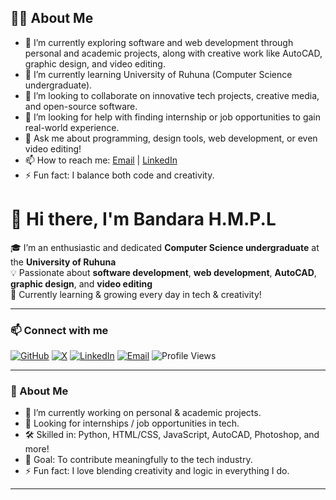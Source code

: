 ## 👨‍💻 About Me
- 🔭 I’m currently exploring software and web development through personal and academic projects, along with creative work like AutoCAD, graphic design, and video editing.
- 🌱 I’m currently learning University of Ruhuna (Computer Science undergraduate).
- 👯 I’m looking to collaborate on innovative tech projects, creative media, and open-source software.
- 🤔 I’m looking for help with finding internship or job opportunities to gain real-world experience.
- 💬 Ask me about programming, design tools, web development, or even video editing!
- 📫 How to reach me: [Email](mailto:lakshanbandara455@gmail.com) | [LinkedIn](https://linkedin.com/in/bandaraHmpl)
- ⚡ Fun fact: I balance both code and creativity.

# 👋 Hi there, I'm Bandara H.M.P.L

🎓 I’m an enthusiastic and dedicated **Computer Science undergraduate** at the **University of Ruhuna**  
💡 Passionate about **software development**, **web development**, **AutoCAD**, **graphic design**, and **video editing**  
🌱 Currently learning & growing every day in tech & creativity!

---

### 📫 Connect with me

[![GitHub](https://img.shields.io/github/followers/bandaraHmpl?label=Follow&style=social)](https://github.com/bandaraHmpl)
[![X](https://img.shields.io/twitter/follow/yourhandle?style=social)](https://twitter.com/yourhandle)
[![LinkedIn](https://img.shields.io/badge/LinkedIn-blue?style=for-the-badge&logo=linkedin)](https://linkedin.com/in/yourlinkedin)
[![Email](https://img.shields.io/badge/Gmail-D14836?style=for-the-badge&logo=gmail&logoColor=white)](mailto:youremail@example.com)
![Profile Views](https://komarev.com/ghpvc/?username=bandaraHmpl&style=flat-square&color=blue)

---

### 👀 About Me
- 🔭 I’m currently working on personal & academic projects.
- 💼 Looking for internships / job opportunities in tech.
- 🛠️ Skilled in: Python, HTML/CSS, JavaScript, AutoCAD, Photoshop, and more!
- 🎯 Goal: To contribute meaningfully to the tech industry.
- ⚡ Fun fact: I love blending creativity and logic in everything I do.

---

